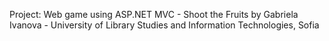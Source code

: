 Project: Web game using ASP.NET MVC - Shoot the Fruits 
by Gabriela Ivanova - University of Library Studies and Information Technologies, Sofia
